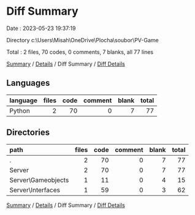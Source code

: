 # Diff Summary

Date : 2023-05-23 19:37:19

Directory c:\\Users\\Misah\\OneDrive\\Plocha\\soubor\\PV-Game

Total : 2 files,  70 codes, 0 comments, 7 blanks, all 77 lines

[Summary](results.md) / [Details](details.md) / Diff Summary / [Diff Details](diff-details.md)

## Languages
| language | files | code | comment | blank | total |
| :--- | ---: | ---: | ---: | ---: | ---: |
| Python | 2 | 70 | 0 | 7 | 77 |

## Directories
| path | files | code | comment | blank | total |
| :--- | ---: | ---: | ---: | ---: | ---: |
| . | 2 | 70 | 0 | 7 | 77 |
| Server | 2 | 70 | 0 | 7 | 77 |
| Server\\Gameobjects | 1 | 11 | 0 | 4 | 15 |
| Server\\Interfaces | 1 | 59 | 0 | 3 | 62 |

[Summary](results.md) / [Details](details.md) / Diff Summary / [Diff Details](diff-details.md)